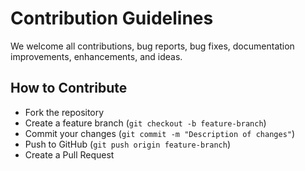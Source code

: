 # Contribution Guidelines  

We welcome all contributions, bug reports, bug fixes, documentation improvements, enhancements, and ideas.  

## How to Contribute  
- Fork the repository  
- Create a feature branch (`git checkout -b feature-branch`)  
- Commit your changes (`git commit -m "Description of changes"`)  
- Push to GitHub (`git push origin feature-branch`)  
- Create a Pull Request  

